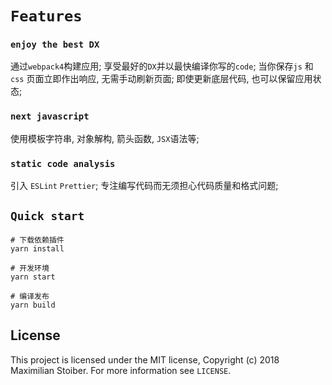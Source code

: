 # `Features`

### `enjoy the best DX`

通过`webpack4`构建应用; 享受最好的`DX`并以最快编译你写的`code`; 当你保存`js` 和 `css` 页面立即作出响应, 无需手动刷新页面; 即使更新底层代码, 也可以保留应用状态;

### `next javascript`

使用模板字符串, 对象解构, 箭头函数, `JSX`语法等;

### `static code analysis`

引入 `ESLint` `Prettier`; 专注编写代码而无须担心代码质量和格式问题;
## `Quick start`

```shell
# 下载依赖插件
yarn install

# 开发环境
yarn start

# 编译发布
yarn build
```


## License

This project is licensed under the MIT license, Copyright (c) 2018 Maximilian
Stoiber. For more information see `LICENSE`.
